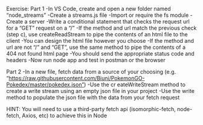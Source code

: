 Exercise:
Part 1
-In VS Code, create and open a new folder named “node_streams”
-Create a streams.js file
    -Import or require the fs module
    -Create a server
    -Write a conditional statement that checks the request url for a “GET” request on  a “/”
    -If the method and url match the previous check (step c), use createReadStream to pipe the contents of an html file to the client
        -You can design the html file however you choose 
    -If the method and url are not “/” and “GET”, use the same method to pipe the contents of a 404 not found html page
-You should send the appropriate status code and headers
-Now run node app and test in postman or the browser

Part 2
-In a new file, fetch data from a source of your choosing (e.g. “https://raw.githubusercontent.com/Biuni/PokemonGO-Pokedex/master/pokedex.json”)
-Use the cr
eateWriteStream method to create a write stream using an empty json file in your project
-Use the write method to populate the json file with the data from your fetch request

HINT: You will need to use a third-party fetch api (isomorphic-fetch, node-fetch, Axios, etc) to achieve this in Node
